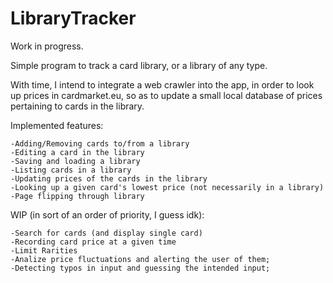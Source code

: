 # LibraryTracker
Work in progress.

Simple program to track a card library, or a library of any type.

With time, I intend to integrate a web crawler into the app, in order to look up prices in cardmarket.eu, so as to update a small local database of prices pertaining to cards in the library.

Implemented features:

	-Adding/Removing cards to/from a library
	-Editing a card in the library
	-Saving and loading a library
	-Listing cards in a library
	-Updating prices of the cards in the library
	-Looking up a given card's lowest price (not necessarily in a library)
    -Page flipping through library

WIP (in sort of an order of priority, I guess idk):

	-Search for cards (and display single card)
	-Recording card price at a given time
	-Limit Rarities
	-Analize price fluctuations and alerting the user of them;
	-Detecting typos in input and guessing the intended input;

